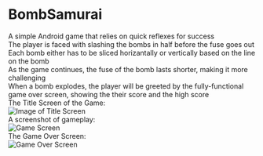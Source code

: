 # BombSamurai
A simple Android game that relies on quick reflexes for success<br/>
The player is faced with slashing the bombs in half before the fuse goes out<br/>
Each bomb either has to be sliced horizantally or vertically based on the line on the bomb<br/>
As the game continues, the fuse of the bomb lasts shorter, making it more challenging<br/>
When a bomb explodes, the player will be greeted by the fully-functional game over screen, showing the their score and the high score<br/>
The Title Screen of the Game:<br/>
![Image of Title Screen](https://imgur.com/7qhO96e.jpg?1)<br/>
A screenshot of gameplay:<br/>
![Game Screen](https://i.imgur.com/40yLwNn.jpg?1)<br/>
The Game Over Screen:<br/>
![Game Over Screen](https://i.imgur.com/w2cgrdV.jpg?1)<br/>
